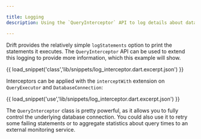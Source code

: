 ```yaml
---

title: Logging
description: Using the `QueryInterceptor` API to log details about database operations.

---
```




Drift provides the relatively simple `logStatements` option to print the statements it
executes.
The `QueryInterceptor` API can be used to extend this logging to provide more information,
which this example will show.

{{ load_snippet('class','lib/snippets/log_interceptor.dart.excerpt.json') }}

Interceptors can be applied with the `interceptWith` extension on `QueryExecutor` and
`DatabaseConnection`:

{{ load_snippet('use','lib/snippets/log_interceptor.dart.excerpt.json') }}

The `QueryInterceptor` class is pretty powerful, as it allows you to fully control the underlying
database connection. You could also use it to retry some failing statements or to aggregate
statistics about query times to an external monitoring service.
